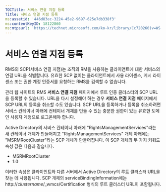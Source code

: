 ```yaml
---
TOCTitle: 서비스 연결 지점 등록
Title: 서비스 연결 지점 등록
ms:assetid: '446d83ec-3224-45e2-9697-625e7db338f3'
ms:contentKeyID: 18122860
ms:mtpsurl: 'https://technet.microsoft.com/ko-kr/library/Cc720260(v=WS.10)'
---
```


서비스 연결 지점 등록
=====================

RMS의 SCP(서비스 연결 지점)는 조직의 RM을 사용하는 클라이언트에 대한 서비스의 연결 URL을 식별합니다. 유효한 SCP 없이는 클라이언트에서 사용 라이센스, 게시 라이센스 또는 권한 계정 인증서를 요청하는 RMS를 검색할 수 없습니다.

관리 웹 사이트의 RMS **서비스 연결 지점** 페이지에서 루트 인증 클러스터의 SCP URL을 등록할 수 있습니다. URL을 다시 설정해야 하는 경우 **서비스 연결 지점** 페이지에서 SCP URL의 등록을 취소할 수도 있습니다. SCP URL을 등록하거나 등록을 취소하려면 서비스 컨테이너 아래에 컨테이너 개체를 만들 수 있는 충분한 권한이 있는 유효한 도메인 사용자 계정으로 로그온해야 합니다.

Active Directory의 서비스 컨테이너 아래에 "RightsManagementServices"라는 새 컨테이너 개체가 만들어지고 "RightsManagementServices" 개체 아래에는 "MSRMRootCluster"라는 SCP 개체가 만들어집니다. 이 SCP 개체의 두 가지 키워드 속성 값은 다음과 같습니다.

-   MSRMRootCluster
-   1.0

이러한 속성은 클라이언트와 다른 서버에서 Active Directory의 루트 클러스터 URL을 찾는 데 사용됩니다. SCP 개체의 serviceBindingInformation에는 http://*clustername*/\_wmcs/Certification 형식의 루트 클러스터 URL이 포함됩니다.
